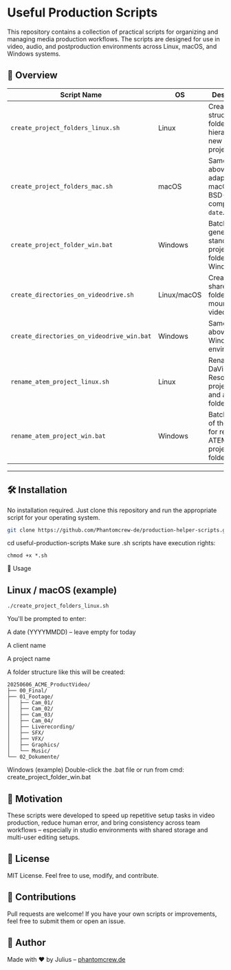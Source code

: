 # Useful Production Scripts

This repository contains a collection of practical scripts for organizing and managing media production workflows. The scripts are designed for use in video, audio, and postproduction environments across Linux, macOS, and Windows systems.

## 📁 Overview

| Script Name                         | OS        | Description                                                                 |
|------------------------------------|-----------|-----------------------------------------------------------------------------|
| `create_project_folders_linux.sh`  | Linux     | Creates a structured folder hierarchy for new video projects.              |
| `create_project_folders_mac.sh`    | macOS     | Same as above, adapted for macOS with BSD-compatible `date`.               |
| `create_project_folder_win.bat`    | Windows   | Batch file to generate standard project folders on Windows.                |
| `create_directories_on_videodrive.sh` | Linux/macOS | Creates shared folders on a mounted video drive.                        |
| `create_directories_on_videodrive_win.bat` | Windows | Same as above for Windows environments.                                |
| `rename_atem_project_linux.sh`     | Linux     | Renames DaVinci Resolve `.drp` project files and all related folders.      |
| `rename_atem_project_win.bat`      | Windows   | Batch version of the script for renaming ATEM/DaVinci project folders.     |

---

## 🛠 Installation

No installation required. Just clone this repository and run the appropriate script for your operating system.

```bash
git clone https://github.com/Phantomcrew-de/production-helper-scripts.git
```
cd useful-production-scripts
Make sure .sh scripts have execution rights:

```
chmod +x *.sh
```
🚀 Usage
## Linux / macOS (example)
```
./create_project_folders_linux.sh
```
You'll be prompted to enter:

A date (YYYYMMDD) – leave empty for today

A client name

A project name

A folder structure like this will be created:
````
20250606_ACME_ProductVideo/
├── 00_Final/
├── 01_Footage/
│   ├── Cam_01/
│   ├── Cam_02/
│   ├── Cam_03/
│   ├── Cam_04/
│   ├── Liverecording/
│   ├── SFX/
│   ├── VFX/
│   ├── Graphics/
│   └── Music/
└── 02_Dokumente/
````
Windows (example)
Double-click the .bat file or run from cmd:
create_project_folder_win.bat
## 🧠 Motivation
These scripts were developed to speed up repetitive setup tasks in video production, reduce human error, and bring consistency across team workflows – especially in studio environments with shared storage and multi-user editing setups.

## 🧾 License
MIT License. Feel free to use, modify, and contribute.

## 🙌 Contributions
Pull requests are welcome! If you have your own scripts or improvements, feel free to submit them or open an issue.

## 🤝 Author

Made with ❤️ by Julius – [phantomcrew.de](https://phantomcrew.de/)
